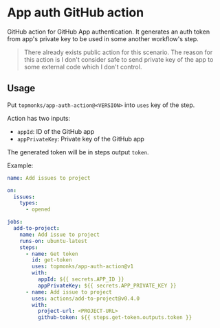 # App auth GitHub action

GitHub action for GitHub App authentication. It generates an auth token from app's private key to be used in some another workflow's step.

> There already exists public action for this scenario. The reason for this action is I don't consider safe to send private key of the app to some external code which I don't control.

## Usage

Put `topmonks/app-auth-action@<VERSION>` into `uses` key of the step.

Action has two inputs:
- `appId`: ID of the GitHub app
- `appPrivateKey`: Private key of the GitHub app

The generated token will be in steps output `token`.

Example:

```yaml
name: Add issues to project

on:
  issues:
    types:
      - opened

jobs:
  add-to-project:
    name: Add issue to project
    runs-on: ubuntu-latest
    steps:
      - name: Get token
        id: get-token
        uses: topmonks/app-auth-action@v1
        with:
          appId: ${{ secrets.APP_ID }}
          appPrivateKey: ${{ secrets.APP_PRIVATE_KEY }}
      - name: Add issue to project
        uses: actions/add-to-project@v0.4.0
        with:
          project-url: <PROJECT-URL>
          github-token: ${{ steps.get-token.outputs.token }}
```
